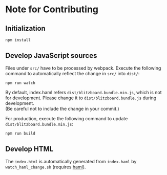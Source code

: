 # Note for Contributing

## Initialization

```
npm install
```

## Develop JavaScript sources
Files under `src/` have to be processed by webpack.
Execute the following command to automatically reflect the change in `src/` into `dist/`:

    npm run watch

By default, index.haml refers `dist/blitzboard.bundle.min.js`, which is not for development.
Please change it to `dist/blitzboard.bundle.js` during development.   
(Be careful not to include the change in your commit.)

For production, execute the following command to update `dist/blitzboard.bundle.min.js`:

    npm run build


## Develop HTML

The `index.html` is automatically generated from `index.haml` by `watch_haml_change.sh` (requires [haml](https://github.com/haml/haml)).


